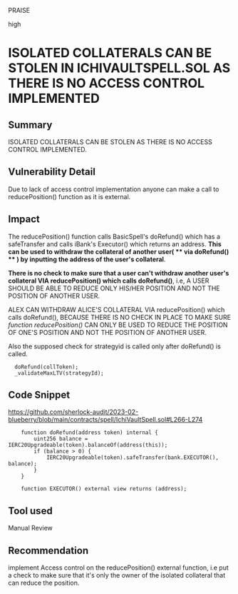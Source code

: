 PRAISE

high

# ISOLATED COLLATERALS CAN BE STOLEN  IN ICHIVAULTSPELL.SOL AS THERE IS NO ACCESS CONTROL IMPLEMENTED

## Summary
ISOLATED COLLATERALS CAN BE STOLEN AS THERE IS NO ACCESS CONTROL IMPLEMENTED.

## Vulnerability Detail
Due to lack of  access control implementation anyone can make a call to reducePosition() function as it is external.


## Impact
The reducePosition() function calls BasicSpell's doRefund() which has a safeTransfer and calls  iBank's Executor() which returns an address.
**This can be used to withdraw the collateral of another user( ** via doRefund() ** ) by inputting the address of the user's collateral**. 

**There is no check to make sure that a user can't withdraw another user's collateral VIA reducePosition() which calls doRefund()**, i.e, A USER SHOULD BE ABLE TO REDUCE ONLY HIS/HER POSITION AND NOT THE POSITION OF ANOTHER USER.

ALEX CAN WITHDRAW ALICE'S COLLATERAL VIA reducePosition() which calls doRefund(), BECAUSE THERE IS NO CHECK IN PLACE TO MAKE SURE _function reducePosition()_ CAN ONLY BE USED TO REDUCE THE POSITION OF ONE'S POSITION AND NOT THE POSITION OF ANOTHER USER.

Also the supposed check for strategyid is called only after doRefund() is called.
```solidity
  doRefund(collToken);
  _validateMaxLTV(strategyId);
```
## Code Snippet
 https://github.com/sherlock-audit/2023-02-blueberry/blob/main/contracts/spell/IchiVaultSpell.sol#L266-L274
```solidity
    function doRefund(address token) internal {
        uint256 balance = IERC20Upgradeable(token).balanceOf(address(this));
        if (balance > 0) {
            IERC20Upgradeable(token).safeTransfer(bank.EXECUTOR(), balance);
        }
    }
```
```solidity
    function EXECUTOR() external view returns (address);
```
## Tool used

Manual Review

## Recommendation 
implement Access control on the reducePosition() external function, i.e put a check to make sure that it's only the owner of the isolated collateral that can reduce the position.